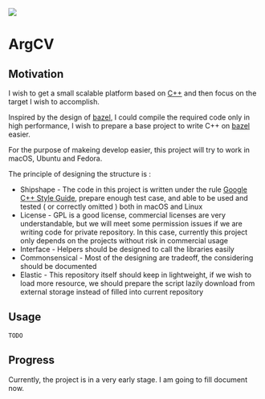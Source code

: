 [![](https://travis-ci.org/yuikns/argcv.svg?branch=master)](https://travis-ci.org/yuikns/argcv)

<!--
![](doc/license.svg)
-->


# ArgCV


## Motivation

I wish to get a small scalable platform based on [C++](https://en.wikipedia.org/wiki/C%2B%2B) and then focus on the target I wish to accomplish. 

Inspired by the design of [bazel](https://bazel.build/), I could compile the required code only in high performance, I wish to prepare a base project to write C++ on [bazel](https://bazel.build/) easier.

For the purpose of makeing develop easier, this project will try to work in macOS, Ubuntu and Fedora.

The principle of designing the structure is :

+ Shipshape - The code in this project is written under the rule [Google C++ Style Guide](https://google.github.io/styleguide/cppguide.html), prepare enough test case, and able to be used and tested ( or correctly omitted ) both in macOS and Linux
+ License - GPL is a good license, commercial licenses are very understandable, but we will meet some permission issues if we are writing code for private repository. In this case, currently this project only depends on the projects without risk in commercial usage
+ Interface - Helpers should be designed to call the libraries easily
+ Commonsensical - Most of the designing are tradeoff, the considering should be documented
+ Elastic - This repository itself should keep in lightweight, if we wish to load more resource, we should prepare the script lazily download from external storage instead of filled into current repository


## Usage

```
TODO
```

## Progress

Currently, the project is in a very early stage. I am going to fill document now.

<!--
### Third-party Dependencies

This project is inspired by the design of [tensorflow](https://github.com/tensorflow/tensorflow).

1. The dependencies will NOT be downloaded until you are compiling the related code
2. The dependencies will be automatically downloaded, you are supposed to connect to the network in compiling

Here is a list of related libraries:

+ [x] [porter2_stemmer](https://github.com/smassung/porter2_stemmer) -- A implementation of <http://snowball.tartarus.org/algorithms/english/stemmer.html>
+ [x] [curl](https://curl.haxx.se/) -- a tool for talking to web servers
+ [x] [eigen](http://eigen.tuxfamily.org/) -- a C++ template library for linear algebra: vectors, matrices, and related algorithms
+ [x] [gflags](https://github.com/gflags/gflags) -- contains a C++ library that implements commandline flags processing
+ [x] [glog](https://github.com/google/glog) -- C++ implementation of the Google logging module
+ [x] [gtest](https://github.com/google/googletest) -- Google's C++ test framework
+ [x] [grpc](https://grpc.io/) -- A high performance, open-source universal RPC framework
+ [x] [leveldb](https://github.com/google/leveldb) -- a fast key-value storage library written at Google that provides an ordered mapping from string keys to string values
+ [x] [libxml2](http://xmlsoft.org/) -- a XML C parser and toolkit
+ [ ] [libxsmm](https://github.com/hfp/libxsmm) -- Library targeting Intel Architecture for small, dense or sparse matrix multiplications, and small convolutions
+ [x] [nanopb](https://github.com/nanopb/nanopb) -- Protocol Buffers with small code size
+ [ ] [nasm](http://www.nasm.us/) -- a portable assembler, doc: <http://www.nasm.us/xdoc/2.13.01/html/nasmdoc0.html>
+ [x] [rapidjson](https://github.com/Tencent/rapidjson) -- A fast JSON parser/generator for C++ with both SAX/DOM style API
+ [x] [snappy](https://github.com/google/snappy) -- a fast compressor/decompressor
+ [ ] [zlib](https://zlib.net/) -- a massively spiffy yet delicately unobtrusive compression library
+ [ ] [tink](https://github.com/google/tink) -- a multi-language, cross-platform library that provides cryptographic APIs that are secure, easy to use correctly, and hard(er) to misuse.
+ [ ] [jemalloc](https://github.com/jemalloc/jemalloc) -- a general purpose malloc(3) implementation that emphasizes fragmentation avoidance and scalable concurrency support.
-->
